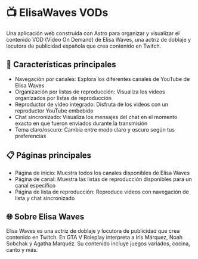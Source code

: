 # 📺 ElisaWaves VODs

Una aplicación web construida con Astro para organizar y visualizar el contenido VOD (Video On Demand) de Elisa Waves, una actriz de doblaje y locutora de publicidad española que crea contenido en Twitch.

## 🌟 Características principales

- Navegación por canales: Explora los diferentes canales de YouTube de Elisa Waves
- Organización por listas de reproducción: Visualiza los videos organizados por listas de reproducción
- Reproductor de video integrado: Disfruta de los videos con un reproductor YouTube embebido
- Chat sincronizado: Visualiza los mensajes del chat en el momento exacto en que fueron enviados durante la transmisión
- Tema claro/oscuro: Cambia entre modo claro y oscuro según tus preferencias

## 📋 Páginas principales

- Página de inicio: Muestra todos los canales disponibles de Elisa Waves
- Página de canal: Muestra las listas de reproducción disponibles para un canal específico
- Página de lista de reproducción: Reproduce videos con navegación de lista y chat sincronizado

## 🌐 Sobre Elisa Waves

Elisa Waves es una actriz de doblaje y locutora de publicidad que crea contenido en Twitch. En GTA V Roleplay interpreta a Iris Márquez, Noah Sobchak y Agatha Marquéz. Su contenido incluye juegos variados, cocina, canto y más.